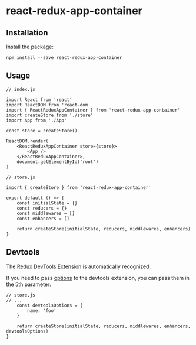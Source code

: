 react-redux-app-container
=========================

## Installation

Install the package:
```
npm install --save react-redux-app-container
```

## Usage

```
// index.js

import React from 'react'
import ReactDOM from 'react-dom'
import { ReactReduxAppContainer } from 'react-redux-app-container'
import createStore from './store'
import App from './App'

const store = createStore()

ReactDOM.render(
    <ReactReduxAppContainer store={store}>
        <App />
    </ReactReduxAppContainer>,
    document.getElementById('root')
)
```

```
// store.js

import { createStore } from 'react-redux-app-container'

export default () => {
    const initialState = {}
    const reducers = {}
    const middlewares = []
    const enhancers = []

    return createStore(initialState, reducers, middlewares, enhancers)
}
```

## Devtools

The [Redux DevTools Extension](https://github.com/zalmoxisus/redux-devtools-extension) is automatically recognized.

If you need to pass [options](https://github.com/zalmoxisus/redux-devtools-extension/blob/master/docs/API/Arguments.md#options) to the devtools extension, you can pass them in the 5th parameter:

```
// store.js
// ...
    const devtoolsOptions = {
        name: 'foo'
    }

    return createStore(initialState, reducers, middlewares, enhancers, devtoolsOptions)
}
```
